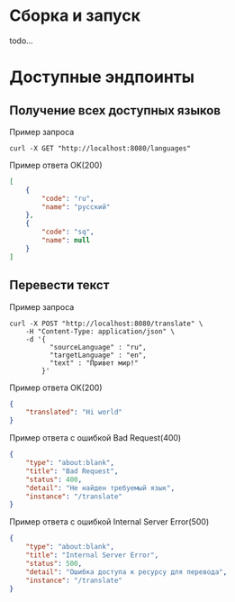 # Сборка и запуск
todo...
# Доступные эндпоинты
## Получение всех доступных языков

Пример запроса
```curl
curl -X GET "http://localhost:8080/languages"
```

Пример ответа OK(200)
```json
[
    {
        "code": "ru",
        "name": "русский"
    },
    {
        "code": "sq",
        "name": null
    }
]
```

## Перевести текст

Пример запроса
```curl
curl -X POST "http://localhost:8080/translate" \
    -H "Content-Type: application/json" \
    -d '{
          "sourceLanguage" : "ru",
          "targetLanguage" : "en",
          "text" : "Привет мир!"
        }'
```

Пример ответа OK(200)
```json
{
    "translated": "Hi world"
}
```
Пример ответа с ошибкой Bad Request(400)
```json
{
    "type": "about:blank",
    "title": "Bad Request",
    "status": 400,
    "detail": "Не найден требуемый язык",
    "instance": "/translate"
}
```
Пример ответа с ошибкой Internal Server Error(500)
```json
{
    "type": "about:blank",
    "title": "Internal Server Error",
    "status": 500,
    "detail": "Ошибка доступа к ресурсу для перевода",
    "instance": "/translate"
}
```
